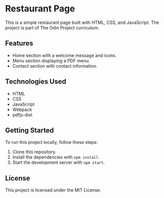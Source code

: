# Restaurant Page

This is a simple restaurant page built with HTML, CSS, and JavaScript. The project is part of The Odin Project curriculum.

## Features

- Home section with a welcome message and icons.
- Menu section displaying a PDF menu.
- Contact section with contact information.

## Technologies Used

- HTML
- CSS
- JavaScript
- Webpack
- pdfjs-dist

## Getting Started

To run this project locally, follow these steps:

1. Clone this repository.
2. Install the dependencies with `npm install`.
3. Start the development server with `npm start`.

## License

This project is licensed under the MIT License.
